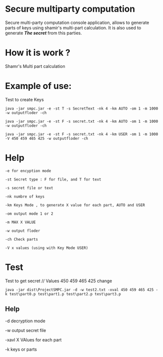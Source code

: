 # Secure multiparty computation
Secure multi-party computation
console application, allows to generate parts of keys using shamir's multi-part calculation. It is also used to generate ***The secret*** from this parties.

# How it is work ? 
   Shamr's Multi part calculation
    

# Example of use: 
Test to create Keys

```
java -jar smpc.jar -e -st T -s SecretText -nk 4 -km AUTO -om 1 -m 1000 -w outputfloder -ch
```

```
java -jar smpc.jar -e -st F -s secret.txt -nk 4 -km AUTO -om 1 -m 1000 -w outputfloder -ch
```

```
java -jar smpc.jar -e -st F -s secret.txt -nk 4 -km USER -om 1 -m 1000  -V 450 459 465 425 -w outputfloder -ch
```
# Help

    -e for encyption mode 

    -st Secret type : F for file, and T for text 

    -s secret file or text 

    -nk numbre of keys

    -km Keys Mode , to generate X value for each part, AUTO and USER

    -om output mode 1 or 2

    -m MAX X VALUE 

    -w output floder 

    -ch Check parts

    -V x values (using with Key Mode USER)

# Test

Test to get secret // Values 450 459 465 425 change 
```
java -jar dist\ProjectSMPC.jar -d -w test2.txt -xval 450 459 465 425 -k test\part0.p test\part1.p test\part2.p test\part3.p
```

## Help

-d decryption mode

-w output secret file 

-xavl X VAlues for each part

-k keys or parts


